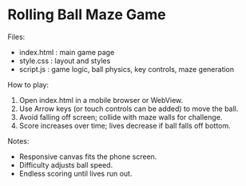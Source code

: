 Rolling Ball Maze Game
=====================

Files:
- index.html : main game page
- style.css  : layout and styles
- script.js  : game logic, ball physics, key controls, maze generation

How to play:
1. Open index.html in a mobile browser or WebView.
2. Use Arrow keys (or touch controls can be added) to move the ball.
3. Avoid falling off screen; collide with maze walls for challenge.
4. Score increases over time; lives decrease if ball falls off bottom.

Notes:
- Responsive canvas fits the phone screen.
- Difficulty adjusts ball speed.
- Endless scoring until lives run out.
